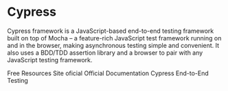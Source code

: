 # Cypress

Cypress framework is a JavaScript-based end-to-end testing framework built on top of Mocha – a feature-rich JavaScript test framework running on and in the browser, making asynchronous testing simple and convenient. It also uses a BDD/TDD assertion library and a browser to pair with any JavaScript testing framework.

<ResourceGroupTitle>Free Resources</ResourceGroupTitle>
<BadgeLink colorScheme='blue' badgeText='Website' href='https://www.cypress.io/'>Site oficial</BadgeLink>
<BadgeLink colorScheme='blue' badgeText='Docs' href='https://docs.cypress.io/guides/overview/why-cypress#Other'>Official Documentation</BadgeLink>
<BadgeLink colorScheme='purple' badgeText='Watch' href='https://www.youtube.com/watch?v=7N63cMKosIE'>Cypress End-to-End Testing</BadgeLink>
